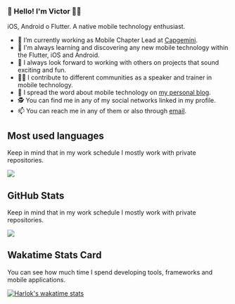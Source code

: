 ### 👋 Hello! I'm Victor 🧑‍💻
iOS, Android o Flutter. A native mobile technology enthusiast. 

- 🔭 I’m currently working as Mobile Chapter Lead at [Capgemini](https://www.capgemini.com/).
- 🌱 I'm always learning and discovering any new mobile technology within the Flutter, iOS and Android.
- 👯 I always look forward to working with others on projects that sound exciting and fun.
- 🧑‍🏫 I contribute to different communities as a speaker and trainer in mobile technology.
- 💬 I spread the word about mobile technology on [my personal blog](https://www.victorcarreras.dev/).
- 🕵️ You can find me in any of my social networks linked in my profile.
- 📫 You can reach me in any of them or also through [email](mailto:keys.01yacht?subject=[GitHub]).

##  Most used languages
Keep in mind that in my work schedule I mostly work with private repositories.

<a href="https://github.com/anuraghazra/github-readme-stats">
  <img align="center" src="https://github-readme-stats.vercel.app/api/top-langs/?username=vicajilau&layout=compact&theme=dark" />
</a>

##  GitHub Stats
Keep in mind that in my work schedule I mostly work with private repositories.

<a href="https://github.com/anuraghazra/github-readme-stats">
  <img align="center" src="https://github-readme-stats.vercel.app/api?username=vicajilau&theme=dark" />
</a>

##  Wakatime Stats Card
You can see how much time I spend developing tools, frameworks and mobile applications.

[![Harlok's wakatime stats](https://github-readme-stats.vercel.app/api/wakatime?username=vicajilau&theme=dark)](https://github.com/anuraghazra/github-readme-stats)
